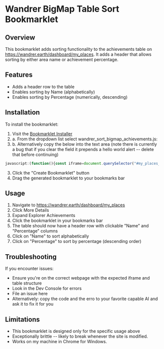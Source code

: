 # Wandrer BigMap Table Sort Bookmarklet

## Overview

This bookmarklet adds sorting functionality to the achievements table on https://wandrer.earth/dashboard/my_places. It adds a header that allows sorting by either area name or achievement percentage.

## Features

- Adds a header row to the table
- Enables sorting by Name (alphabetically)
- Enables sorting by Percentage (numerically, descending)

## Installation

To install the bookmarklet:

1. Visit the [Bookmarklet Installer](https://austegard.com/bookmarklet-installer.html)
2. a. From the dropdown list select wandrer_sort_bigmap_achievements.js:
2. b. Alternatively copy the below into the text area (note there is currently a bug that if you clear the field it prepends a hello world alert -- delete that before continuing)
```javascript
javascript:(function(){const iframe=document.querySelector("#my_places_iframe");const iframeDocument=iframe.contentDocument||iframe.contentWindow.document;const tableContainer=iframeDocument.querySelector("#drawer > div.tw-relative.tw-flex.tw-flex-col.tw-overflow-auto > div > div:nth-child(2)");if(!tableContainer){alert("Table container not found");return;}const rowsContainer=tableContainer.querySelector("div > div > div.tw-bg-white.tw-flex.tw-flex-grow.tw-flex-col.tw-overflow-scroll");if(!rowsContainer){alert("Rows container not found");return;}const rows=Array.from(rowsContainer.querySelectorAll("div.tw-flex.tw-justify-between.tw-items-center.tw-py-2.tw-border-b.tw-border-b-\\[\\#F8F8F8\\]"));if(rows.length===0){alert("No rows found");return;}const headerRow=iframeDocument.createElement("div");headerRow.className="tw-flex tw-justify-between tw-items-center tw-py-2 tw-border-b tw-border-b-[#F8F8F8] tw-font-bold";headerRow.innerHTML=`<p class="tw-text-sm tw-cursor-pointer" onclick="window.sortTable('name')">Name</p><p class="tw-text-sm tw-cursor-pointer" onclick="window.sortTable('percentage')">Percentage</p>`;rowsContainer.insertBefore(headerRow,rows[0]);iframe.contentWindow.sortTable=function(column){const sortedRows=rows.sort((a,b)=>{const aValue=column==='name'?a.querySelector("p").textContent.trim():parseFloat(a.querySelector("p.tw-text-slate-500.tw-text-\\[10px\\]").textContent);const bValue=column==='name'?b.querySelector("p").textContent.trim():parseFloat(b.querySelector("p.tw-text-slate-500.tw-text-\\[10px\\]").textContent);if(column==='name'){return aValue.localeCompare(bValue);}else{return bValue-aValue;}});sortedRows.forEach(row=>rowsContainer.appendChild(row));};alert("Table header and sorting functionality added successfully!");})();
```

3. Click the "Create Bookmarklet" button
4. Drag the generated bookmarklet to your bookmarks bar

## Usage

1. Navigate to https://wandrer.earth/dashboard/my_places
2. Click More Details
3. Expand Explorer Achievements
4. Click the bookmarklet in your bookmarks bar
5. The table should now have a header row with clickable "Name" and "Percentage" columns
6. Click on "Name" to sort alphabetically
7. Click on "Percentage" to sort by percentage (descending order)

## Troubleshooting

If you encounter issues:

- Ensure you're on the correct webpage with the expected iframe and table structure
- Look in the Dev Console for errors
- File an issue here
- Alternatively: copy the code and the erro to your favorite capable AI and ask it to fix it for you

## Limitations

- This bookmarklet is designed only for the specific usage above
- Exceptionally brittle -- likely to break whenever the site is modified.
- Works on my machine in Chrome for Windows.
